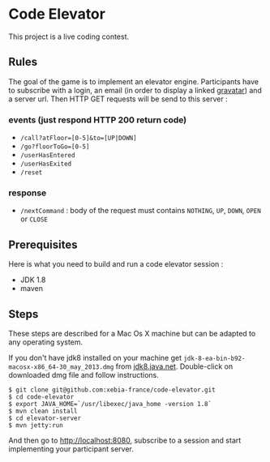 Code Elevator
=============

This project is a live coding contest.

Rules
-----

The goal of the game is to implement an elevator engine. Participants have to subscribe with a login, an email (in order
to display a linked [gravatar](http://www.gravatar.com)) and a server url. Then HTTP GET requests will be send to this
server :

### events (just respond HTTP 200 return code)

- `/call?atFloor=[0-5]&to=[UP|DOWN]`
- `/go?floorToGo=[0-5]`
- `/userHasEntered`
- `/userHasExited`
- `/reset`

### response

- `/nextCommand` : body of the request must contains `NOTHING`, `UP`, `DOWN`, `OPEN` or `CLOSE`

Prerequisites
-------------

Here is what you need to build and run a code elevator session :

- JDK 1.8
- maven

Steps
-----

These steps are described for a Mac Os X machine but can be adapted to any operating system.

If you don't have jdk8 installed on your machine get `jdk-8-ea-bin-b92-macosx-x86_64-30_may_2013.dmg` from
[jdk8.java.net](http://jdk8.java.net/download.html). Double-click on downloaded dmg file and follow instructions.

    $ git clone git@github.com:xebia-france/code-elevator.git
    $ cd code-elevator
    $ export JAVA_HOME=`/usr/libexec/java_home -version 1.8`
    $ mvn clean install
    $ cd elevator-server
    $ mvn jetty:run

And then go to [http://localhost:8080](http://localhost:8080), subscribe to a session and start implementing your
participant server.